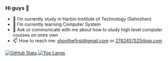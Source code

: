 ### Hi guys 👋 

- 🔭 I’m currently study in Harbin Institute of Technology (Sehnzhen)
- 🌱 I’m currently learning Computer System
- 💬 Ask or communicate with me about how to study high level computer courses on ones own
- 📫 How to reach me: shoothefirst@gmail.com or 2782457525@qq.com


<a href="https://github.com/shootfirst">
  <img align="center" alt="GitHub Stats" src="https://github-readme-stats.vercel.app/api?username=shootfirst&show_icons=true&include_all_commits=true" />
</a>

<a href="https://github.com/shootfirst">
  <img align="center" alt="Top Langs" src="https://github-readme-stats.vercel.app/api/top-langs/?username=shootfirst&layout=compact" />
</a>


